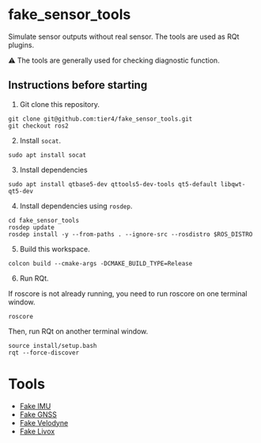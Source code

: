 # fake_sensor_tools

Simulate sensor outputs without real sensor.
The tools are used as RQt plugins.

:warning: The tools are generally used for checking diagnostic function.

## Instructions before starting

1. Git clone this repository.

```
git clone git@github.com:tier4/fake_sensor_tools.git
git checkout ros2
```

2. Install `socat`.

```
sudo apt install socat
```
3. Install dependencies

```
sudo apt install qtbase5-dev qttools5-dev-tools qt5-default libqwt-qt5-dev
```

4. Install dependencies using `rosdep`.

```
cd fake_sensor_tools
rosdep update
rosdep install -y --from-paths . --ignore-src --rosdistro $ROS_DISTRO
```

5. Build this workspace.

```
colcon build --cmake-args -DCMAKE_BUILD_TYPE=Release
```

6. Run RQt.

If roscore is not already running, you need to run roscore on one terminal window.

```
roscore
```

Then, run RQt on another terminal window.

```
source install/setup.bash
rqt --force-discover
```

# Tools

- [Fake IMU](fake_imu/README.md)
- [Fake GNSS](fake_gnss/README.md)
- [Fake Velodyne](fake_velodyne/README.md)
- [Fake Livox](fake_livox/README.md)
